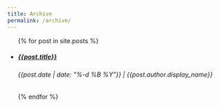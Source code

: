```yaml
---
title: Archive
permalink: /archive/
---
```


<ul class="articles">
{% for post in site.posts %}
  <li>
    <a href="{{site.baseurl}}{{post.url}}"><h5>{{post.title}}</h5></a>
    <h6 class="meta">{{post.date | date: "%-d %B %Y"}} | {{post.author.display_name}}</h6>
  </li>
{% endfor %}
</ul>
